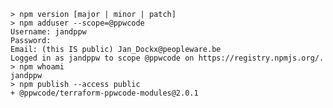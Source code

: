    > npm version [major | minor | patch]
    > npm adduser --scope=@ppwcode
    Username: jandppw
    Password: 
    Email: (this IS public) Jan_Dockx@peopleware.be
    Logged in as jandppw to scope @ppwcode on https://registry.npmjs.org/.
    > npm whoami
    jandppw
    > npm publish --access public
    + @ppwcode/terraform-ppwcode-modules@2.0.1
